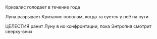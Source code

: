 Кризалис голодает в течение года

Луна разрывает Кризалис пополам, когда та суется у неё на пути

ЦЕЛЕСТИЯ ранит Луну в их конфронтации, пока Энтропия смотрит сверху-вниз

